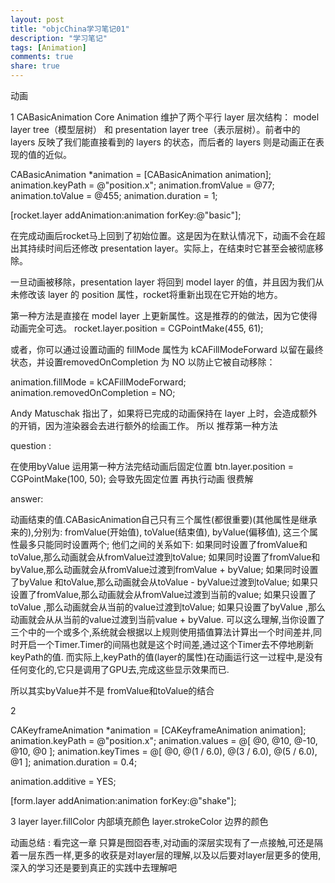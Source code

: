```yaml
---
layout: post
title: "objcChina学习笔记01"
description: "学习笔记"
tags: [Animation]
comments: true
share: true
---
```


动画

1  CABasicAnimation
Core Animation 维护了两个平行 layer 层次结构： model layer tree（模型层树） 和 presentation layer tree（表示层树）。前者中的 layers 反映了我们能直接看到的 layers 的状态，而后者的 layers 则是动画正在表现的值的近似。


CABasicAnimation *animation = [CABasicAnimation animation];
animation.keyPath = @"position.x";
animation.fromValue = @77;
animation.toValue = @455;
animation.duration = 1;

[rocket.layer addAnimation:animation forKey:@"basic"];

 在完成动画后rocket马上回到了初始位置。这是因为在默认情况下，动画不会在超出其持续时间后还修改 presentation layer。实际上，在结束时它甚至会被彻底移除。

一旦动画被移除，presentation layer 将回到 model layer 的值，并且因为我们从未修改该 layer 的 position 属性，rocket将重新出现在它开始的地方。

第一种方法是直接在 model layer 上更新属性。这是推荐的的做法，因为它使得动画完全可选。
rocket.layer.position = CGPointMake(455, 61);

或者，你可以通过设置动画的 fillMode 属性为 kCAFillModeForward 以留在最终状态，并设置removedOnCompletion 为 NO 以防止它被自动移除：

animation.fillMode = kCAFillModeForward;
animation.removedOnCompletion = NO;

Andy Matuschak 指出了，如果将已完成的动画保持在 layer 上时，会造成额外的开销，因为渲染器会去进行额外的绘画工作。
所以 推荐第一种方法


question :

在使用byValue 运用第一种方法完结动画后固定位置 btn.layer.position = CGPointMake(100, 50);  会导致先固定位置 再执行动画 很费解

answer:

动画结束的值.CABasicAnimation自己只有三个属性(都很重要)(其他属性是继承来的),分别为: 
fromValue(开始值), toValue(结束值), byValue(偏移值), 这三个属性最多只能同时设置两个; 
他们之间的关系如下: 
  如果同时设置了fromValue和toValue,那么动画就会从fromValue过渡到toValue; 
  如果同时设置了fromValue和byValue,那么动画就会从fromValue过渡到fromValue + byValue; 
  如果同时设置了byValue  和toValue,那么动画就会从toValue - byValue过渡到toValue; 
  如果只设置了fromValue,那么动画就会从fromValue过渡到当前的value; 
  如果只设置了toValue  ,那么动画就会从当前的value过渡到toValue; 
  如果只设置了byValue  ,那么动画就会从从当前的value过渡到当前value + byValue. 
  可以这么理解,当你设置了三个中的一个或多个,系统就会根据以上规则使用插值算法计算出一个时间差并,同时开启一个Timer.Timer的间隔也就是这个时间差,通过这个Timer去不停地刷新keyPath的值. 
  而实际上,keyPath的值(layer的属性)在动画运行这一过程中,是没有任何变化的,它只是调用了GPU去,完成这些显示效果而已. 

所以其实byValue并不是 fromValue和toValue的结合 



2 

CAKeyframeAnimation *animation = [CAKeyframeAnimation animation];
animation.keyPath = @"position.x";
animation.values = @[ @0, @10, @-10, @10, @0 ];
animation.keyTimes = @[ @0, @(1 / 6.0), @(3 / 6.0), @(5 / 6.0), @1 ];
animation.duration = 0.4;

animation.additive = YES;

[form.layer addAnimation:animation forKey:@"shake"];



3 layer
layer.fillColor  内部填充颜色
layer.strokeColor  边界的颜色


动画总结 : 看完这一章 只算是囫囵吞枣,对动画的深层实现有了一点接触,可还是隔着一层东西一样,更多的收获是对layer层的理解,以及以后要对layer层更多的使用,深入的学习还是要到真正的实践中去理解吧